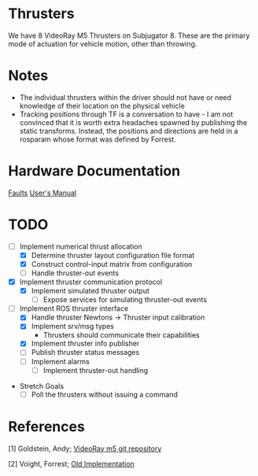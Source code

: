 Thrusters
=========

We have 8 VideoRay M5 Thrusters on Subjugator 8. These are the primary mode of actuation for vehicle motion, other than throwing.

# Notes

- The individual thrusters within the driver should not have or need knowledge of their location on the physical vehicle
- Tracking positions through TF is a conversation to have - I am not convinced that it is worth extra  headaches spawned by publishing the static transforms. Instead, the positions and directions are held in a rosparam whose format was defined by Forrest.

# Hardware Documentation
[Faults](http://download.videoray.com/documentation/m5_thruster/html/configuration_mode.html)
[User's Manual](http://download.videoray.com/documentation/m5_thruster/html/)

# TODO

* [ ] Implement numerical thrust allocation
    * [x] Determine thruster layout configuration file format
    * [x] Construct control-input matrix from configuration
    * [ ] Handle thruster-out events
* [x] Implement thruster communication protocol
    * [x] Implement simulated thruster output
        * [ ] Expose services for simulating thruster-out events
* [ ] Implement ROS thruster interface
    * [x] Handle thruster Newtons -> Thruster input calibration
    * [x] Implement srv/msg types
        * Thrusters should communicate their capabilities
    * [x] Implement thruster info publisher
    * [ ] Publish thruster status messages
    * [ ] Implement alarms
        * [ ] Implement thruster-out handling

* Stretch Goals
    * [ ] Poll the thrusters without issuing a command

# References

[1] Goldstein, Andy; [VideoRay m5 git repository](https://github.com/videoray/Thruster)

[2] Voight, Forrest; [Old Implementation](https://github.com/uf-mil/software-common/blob/master/videoray_m5_thruster_driver/scripts/videoray_m5_thruster_driver)
